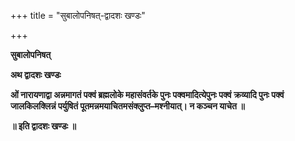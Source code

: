 +++
title = "सुबालोपनिषत्-द्वादशः खण्डः"

+++


**सुबालोपनिषत्**

**अथ द्वादशः खण्डः**

**ओं नारायणाद्वा अन्नमागतं पक्वं ब्रह्मलोके महासंवर्तके पुनः पक्वमादित्येपुनः पक्वं क्रव्यादि पुनः पक्वं जालकिलक्लिन्नं पर्युषितं पूतमन्नमयाचितमसंक्लुप्त–मश्नीयात्। न कञ्चन याचेत ॥**

**॥ इति द्वादशः खण्डः ॥**

